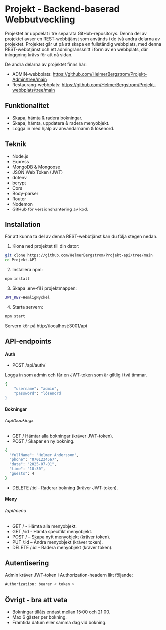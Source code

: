 # Projekt - Backend-baserad Webbutveckling

Projektet är uppdelat i tre separata GitHub-repositorys.
Denna del av projektet avser en REST-webbtjänst som används i de två andra delarna av projektet. Projektet går ut på att 
skapa en fullständig webbplats, med denna REST-webbtjänst och ett admingränssnitt i form av en webbplats, där inloggning krävs för att nå sidan.

De andra delarna av projektet finns här:
- ADMIN-webbplats: https://github.com/HelmerBergstrom/Projekt-Admin/tree/main
- Restaurang-webbplats: https://github.com/HelmerBergstrom/Projekt-webbplats/tree/main

## Funktionalitet

- Skapa, hämta & radera bokningar.
- Skapa, hämta, uppdatera & radera menyobjekt.
- Logga in med hjälp av användarnamn & lösenord.

## Teknik

- Node.js
- Express
- MongoDB & Mongoose
- JSON Web Token (JWT)
- dotenv
- bcrypt
- Cors
- Body-parser
- Router
- Nodemon
- GitHub för versionshantering av kod.

## Installation 

För att kunna ta del av denna REST-webbtjänst kan du följa stegen nedan.


1. Klona ned projektet till din dator:
```bash
git clone https://github.com/HelmerBergstrom/Projekt-api/tree/main
cd Projekt-API
```

2. Installera npm:
```bash
npm install
```

3. Skapa .env-fil i projektmappen:
```bash
JWT_KEY=HemligNyckel
```

4. Starta servern:
```bash
npm start
```

Servern kör på http://localhost:3001/api


## API-endpoints

#### Auth

- POST /api/auth/

Logga in som admin och får en JWT-token som är giltlig i två timmar.

```bash
{
    "username": "admin",
    "password": "lösenord
}
```

#### Bokningar
###### /api/bookings

- GET / Hämtar alla bokningar (kräver JWT-token).
- POST / Skapar en ny bokning.

```bash
{
  "fullName": "Helmer Andersson",
  "phone": "0701234567",
  "date": "2025-07-01",
  "time": "18:30",
  "guests": 4
}
```

- DELETE /:id - Raderar bokning (kräver JWT-token).

#### Meny
###### /api/menu

- GET / - Hämta alla menyobjekt.
- GET /:id - Hämta specifikt menyobjekt.
- POST / – Skapa nytt menyobjekt (kräver token).
- PUT /:id – Ändra menyobjekt (kräver token).
- DELETE /:id – Radera menyobjekt (kräver token).

## Autentisering

Admin kräver JWT-token i Authorization-headern likt följande:

```bash
Authorization: bearer < token >
```

## Övrigt - bra att veta

- Bokningar tillåts endast mellan 15:00 och 21:00.
- Max 6 gäster per bokning.
- Framtida datum eller samma dag vid bokning.
